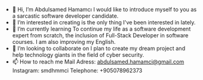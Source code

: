 - 👋 Hi, I’m Abdulsamed Hamamcı I would like to introduce myself to you as a sarcastic software developer candidate.
- 👀 I’m interested in creating is the only thing I've been interested in lately.
- 🌱 I’m currently learning To continue my life as a software development expert from scratch, the inclusion of Full-Stack Developer in software courses.
I am also improving my English.
- 💞️ I’m looking to collaborate on I plan to create my dream project and help technology giants in the field of cyber security.
- 📫 How to reach me Mail Adress: abdulsamed.hamamci@gmail.com Instagram: smdhmmci Telephone: +905078962373

<!---
smdhmmci/smdhmmci is a ✨ special ✨ repository because its `README.md` (this file) appears on your GitHub profile.
You can click the Preview link to take a look at your changes.
--->

